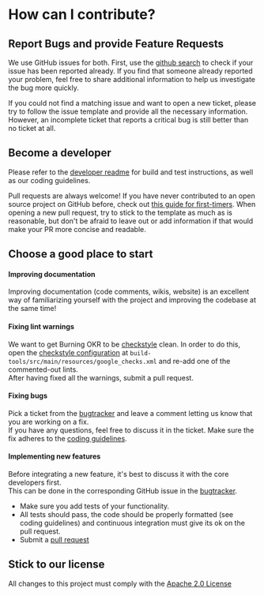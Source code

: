 # How can I contribute?

## Report Bugs and provide Feature Requests
We use GitHub issues for both.
First, use the [github search](https://github.com/burningOKR/burningOKR/search?q=is%3Aissue&unscoped_q=is%3Aissue) to check if your issue has been reported already.
If you find that someone already reported your problem, feel free to share additional information to help us investigate the bug more quickly.

If you could not find a matching issue and want to open a new ticket, please try to follow the issue template and provide all the necessary information. However, an incomplete ticket that reports a critical bug is still better than no ticket at all.

## Become a developer
Please refer to the [developer readme](/docs/developer_readme.md) for build and test instructions, as well as our coding guidelines.

Pull requests are always welcome! If you have never contributed to an open source project on GitHub before, check out [this guide for first-timers](https://akrabat.com/the-beginners-guide-to-contributing-to-a-github-project/).
When opening a new pull request, try to stick to the template as much as is reasonable, but don't be afraid to leave out or add information if that would make your PR more concise and readable.

## Choose a good place to start

#### Improving documentation
Improving documentation (code comments, wikis, website) is an excellent way of familiarizing yourself with the project and improving the codebase at the same time!

#### Fixing lint warnings
We want to get Burning OKR to be [checkstyle](https://checkstyle.org/) clean. In order to do this, open the [checkstyle configuration](build-tools/src/main/resources/google_checks.xml) at 
`build-tools/src/main/resources/google_checks.xml` and re-add one of the commented-out lints.  
After having fixed all the warnings, submit a pull request.

#### Fixing bugs
Pick a ticket from the [bugtracker](https://github.com/BurningOKR/BurningOKR/issues) and leave a comment letting us know that you are working on a fix.  
If you have any questions, feel free to discuss it in the ticket.
Make sure the fix adheres to the [coding guidelines](docs/developer_readme.md).

#### Implementing new features
Before integrating a new feature, it's best to discuss it with the core developers first.  
This can be done in the corresponding GitHub issue in the [bugtracker](https://github.com/BurningOKR/BurningOKR/issues).

* Make sure you add tests of your functionality.
* All tests should pass, the code should be properly formatted (see coding guidelines) and continuous integration must give its ok on the pull request.
* Submit a [pull request](https://github.com/BurningOKR/BurningOKR/compare)

## Stick to our license
All changes to this project must comply with the [Apache 2.0 License](/LICENSE.txt)
